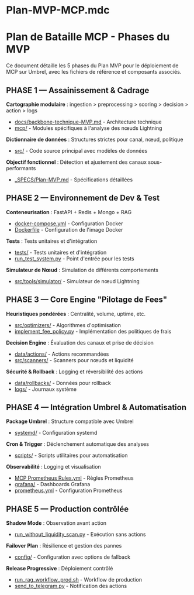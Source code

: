 
# Plan-MVP-MCP.mdc

# Plan de Bataille MCP - Phases du MVP

Ce document détaille les 5 phases du Plan MVP pour le déploiement de MCP sur Umbrel, avec les fichiers de référence et composants associés.

## PHASE 1 — Assainissement & Cadrage

**Cartographie modulaire** : ingestion > preprocessing > scoring > decision > action > logs
- [docs/backbone-technique-MVP.md](mdc:docs/backbone-technique-MVP.md) - Architecture technique
- [mcp/](mdc:mcp/) - Modules spécifiques à l'analyse des nœuds Lightning

**Dictionnaire de données** : Structures strictes pour canal, nœud, politique
- [src/](mdc:src/) - Code source principal avec modèles de données

**Objectif fonctionnel** : Détection et ajustement des canaux sous-performants
- [_SPECS/Plan-MVP.md](mdc:_SPECS/Plan-MVP.md) - Spécifications détaillées

## PHASE 2 — Environnement de Dev & Test

**Conteneurisation** : FastAPI + Redis + Mongo + RAG
- [docker-compose.yml](mdc:docker-compose.yml) - Configuration Docker
- [Dockerfile](mdc:Dockerfile) - Configuration de l'image Docker

**Tests** : Tests unitaires et d'intégration
- [tests/](mdc:tests/) - Tests unitaires et d'intégration
- [run_test_system.py](mdc:run_test_system.py) - Point d'entrée pour les tests

**Simulateur de Nœud** : Simulation de différents comportements
- [src/tools/simulator/](mdc:src/tools/simulator/) - Simulateur de nœud Lightning

## PHASE 3 — Core Engine "Pilotage de Fees"

**Heuristiques pondérées** : Centralité, volume, uptime, etc.
- [src/optimizers/](mdc:src/optimizers/) - Algorithmes d'optimisation
- [implement_fee_policy.py](mdc:implement_fee_policy.py) - Implémentation des politiques de frais

**Decision Engine** : Évaluation des canaux et prise de décision
- [data/actions/](mdc:data/actions/) - Actions recommandées
- [src/scanners/](mdc:src/scanners/) - Scanners pour nœuds et liquidité

**Sécurité & Rollback** : Logging et réversibilité des actions
- [data/rollbacks/](mdc:data/rollbacks/) - Données pour rollback
- [logs/](mdc:logs/) - Journaux système

## PHASE 4 — Intégration Umbrel & Automatisation

**Package Umbrel** : Structure compatible avec Umbrel
- [systemd/](mdc:systemd/) - Configuration systemd

**Cron & Trigger** : Déclenchement automatique des analyses
- [scripts/](mdc:scripts/) - Scripts utilitaires pour automatisation

**Observabilité** : Logging et visualisation
- [MCP Prometheus Rules.yml](mdc:MCP%20Prometheus%20Rules.yml) - Règles Prometheus
- [grafana/](mdc:grafana/) - Dashboards Grafana
- [prometheus.yml](mdc:prometheus.yml) - Configuration Prometheus

## PHASE 5 — Production contrôlée

**Shadow Mode** : Observation avant action
- [run_without_liquidity_scan.py](mdc:run_without_liquidity_scan.py) - Exécution sans actions

**Failover Plan** : Résilience et gestion des pannes
- [config/](mdc:config/) - Configuration avec options de fallback

**Release Progressive** : Déploiement contrôlé
- [run_rag_workflow_prod.sh](mdc:run_rag_workflow_prod.sh) - Workflow de production
- [send_to_telegram.py](mdc:send_to_telegram.py) - Notification des actions
